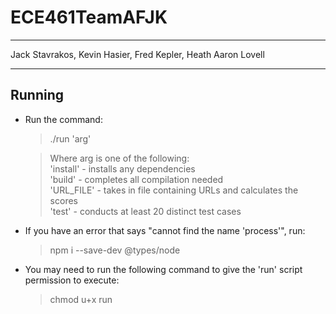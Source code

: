 # ECE461TeamAFJK
---

Jack Stavrakos, Kevin Hasier, Fred Kepler, Heath Aaron Lovell

---

## Running 
* Run the command:
    > ./run 'arg'
    
    > Where arg is one of the following:  
    > 'install'   - installs any dependencies  
    > 'build'     - completes all compilation needed  
    > 'URL_FILE'  - takes in file containing URLs and calculates the scores  
    > 'test'      - conducts at least 20 distinct test cases  

* If you have an error that says "cannot find the name 'process'", run:
    > npm i --save-dev @types/node

* You may need to run the following command to give the 'run' script permission to execute:
    > chmod u+x run
